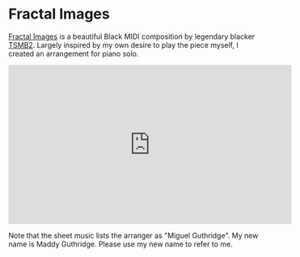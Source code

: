 # Fractal Images

[Fractal Images](https://youtu.be/1ckTRZyJdWQ) is a beautiful Black MIDI composition by legendary blacker [TSMB2](https://www.youtube.com/@TheSuperMarioBros2). Largely inspired by my own desire to play the piece myself, I created an arrangement for piano solo.

<iframe width="560" height="315" src="https://www.youtube.com/embed/uWPOpbC8npE?si=bsrhnalE69njqYZ6" title="YouTube video player" frameborder="0" allow="accelerometer; autoplay; clipboard-write; encrypted-media; gyroscope; picture-in-picture; web-share" referrerpolicy="strict-origin-when-cross-origin" allowfullscreen></iframe>

Note that the sheet music lists the arranger as "Miguel Guthridge". My new name is Maddy Guthridge. Please use my new name to refer to me.

